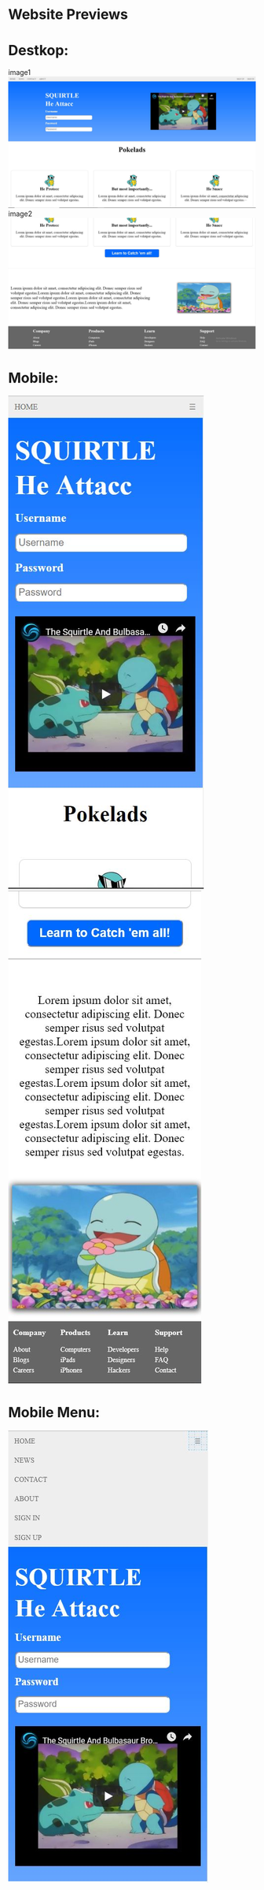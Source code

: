 # Website Previews
# Destkop:
image1
![](WebsitePreview/image1.JPG)
image2
![](WebsitePreview/image2.JPG)

# Mobile:

![](WebsitePreview/imageMobile1.JPG) ![](WebsitePreview/imageMobile2.JPG)

# Mobile Menu:

![](WebsitePreview/imageMobileMenu.JPG) 
